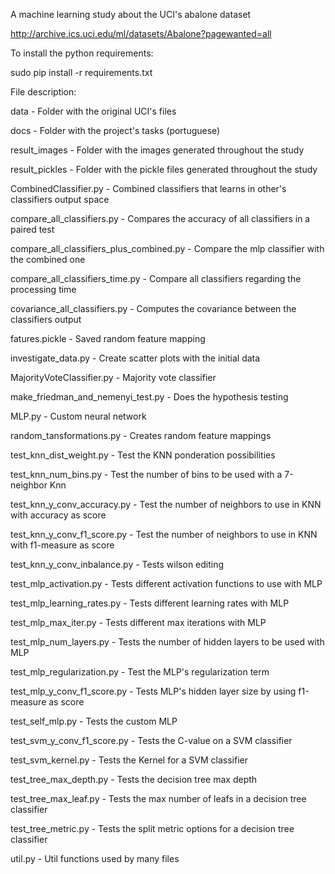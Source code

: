 A machine learning study about the UCI's abalone dataset

http://archive.ics.uci.edu/ml/datasets/Abalone?pagewanted=all

To install the python requirements:

sudo pip install -r requirements.txt

File description:

data - Folder with the original UCI's files

docs - Folder with the project's tasks (portuguese)

result_images - Folder with the images generated throughout the study

result_pickles - Folder with the pickle files generated throughout the study

CombinedClassifier.py - Combined classifiers that learns in other's classifiers output space

compare_all_classifiers.py - Compares the accuracy of all classifiers in a paired test

compare_all_classifiers_plus_combined.py - Compare the mlp classifier with the combined one

compare_all_classifiers_time.py - Compare all classifiers regarding the processing time

covariance_all_classifiers.py - Computes the covariance between the classifiers output

fatures.pickle - Saved random feature mapping

investigate_data.py - Create scatter plots with the initial data

MajorityVoteClassifier.py - Majority vote classifier

make_friedman_and_nemenyi_test.py - Does the hypothesis testing

MLP.py - Custom neural network

random_tansformations.py - Creates random feature mappings

test_knn_dist_weight.py - Test the KNN ponderation possibilities

test_knn_num_bins.py - Test the number of bins to be used with a 7-neighbor Knn

test_knn_y_conv_accuracy.py - Test the number of neighbors to use in KNN with accuracy as score

test_knn_y_conv_f1_score.py - Test the number of neighbors to use in KNN with f1-measure as score

test_knn_y_conv_inbalance.py - Tests wilson editing

test_mlp_activation.py - Tests different activation functions to use with MLP

test_mlp_learning_rates.py - Tests different learning rates with MLP

test_mlp_max_iter.py - Tests different max iterations with MLP

test_mlp_num_layers.py - Tests the number of hidden layers to be used with MLP

test_mlp_regularization.py - Test the MLP's regularization term

test_mlp_y_conv_f1_score.py - Tests MLP's hidden layer size by using f1-measure as score

test_self_mlp.py - Tests the custom MLP

test_svm_y_conv_f1_score.py - Tests the C-value on a SVM classifier

test_svm_kernel.py - Tests the Kernel for a SVM classifier

test_tree_max_depth.py - Tests the decision tree max depth

test_tree_max_leaf.py - Tests the max number of leafs in a decision tree classifier

test_tree_metric.py - Tests the split metric options for a decision tree classifier

util.py - Util functions used by many files
